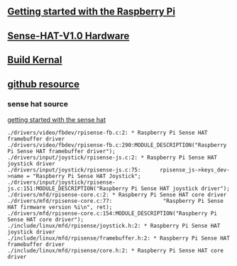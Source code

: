 ## [Getting started with the Raspberry Pi](https://projects.raspberrypi.org/en/projects/raspberry-pi-getting-started)
## [Sense-HAT-V1.0 Hardware](https://www.raspberrypi.org/documentation/hardware/sense-hat/images/Sense-HAT-V1_0.pdf)
## [Build Kernal](https://www.raspberrypi.org/documentation/linux/kernel/building.md)
## [github resource](https://github.com/raspberrypi)
### sense hat source

[getting started with the sense hat](https://projects.raspberrypi.org/en/projects/getting-started-with-the-sense-hat)
```text
./drivers/video/fbdev/rpisense-fb.c:2: * Raspberry Pi Sense HAT framebuffer driver
./drivers/video/fbdev/rpisense-fb.c:290:MODULE_DESCRIPTION("Raspberry Pi Sense HAT framebuffer driver");
./drivers/input/joystick/rpisense-js.c:2: * Raspberry Pi Sense HAT joystick driver
./drivers/input/joystick/rpisense-js.c:75:      rpisense_js->keys_dev->name = "Raspberry Pi Sense HAT Joystick";
./drivers/input/joystick/rpisense-js.c:151:MODULE_DESCRIPTION("Raspberry Pi Sense HAT joystick driver");
./drivers/mfd/rpisense-core.c:2: * Raspberry Pi Sense HAT core driver
./drivers/mfd/rpisense-core.c:77:                "Raspberry Pi Sense HAT firmware version %i\n", ret);
./drivers/mfd/rpisense-core.c:154:MODULE_DESCRIPTION("Raspberry Pi Sense HAT core driver");
./include/linux/mfd/rpisense/joystick.h:2: * Raspberry Pi Sense HAT joystick driver
./include/linux/mfd/rpisense/framebuffer.h:2: * Raspberry Pi Sense HAT framebuffer driver
./include/linux/mfd/rpisense/core.h:2: * Raspberry Pi Sense HAT core driver
```

